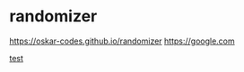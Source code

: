 # randomizer
https://oskar-codes.github.io/randomizer
https://google.com

[test](https://oskar-codes.com)
